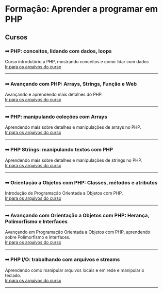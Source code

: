 # Formação: Aprender a programar em PHP

## Cursos

### ➡ PHP: conceitos, lidando com dados, loops

Curso introdutório a PHP, mostrando conceitos e como lidar com dados  
[Ir para os arquivos do curso](./01-PHP-conceitos/)

---

### ➡ Avançando com PHP: Arrays, Strings, Função e Web

Avançando e aprendendo mais detalhes do PHP.  
[Ir para os arquivos do curso](./02-Avancando/)

---

### ➡ PHP: manipulando coleções com Arrays

Aprendendo mais sobre detalhes e manipulações de arrays no PHP.  
[Ir para os arquivos do curso](./03-Manipulando-arrays/)

---

### ➡ PHP Strings: manipulando textos com PHP

Aprendendo mais sobre detalhes e manipulações de strings no PHP.  
[Ir para os arquivos do curso](./04-Tratando-strings/)

---

### ➡ Orientação a Objetos com PHP: Classes, métodos e atributos

Introdução de Programação Orientada a Objetos com PHP.  
[Ir para os arquivos do curso](./05-Introducao-POO/)

---

### ➡ Avançando com Orientação a Objetos com PHP: Herança, Polimorfismo e Interfaces

Avançando em Programação Orientada a Objetos com PHP, aprendendo sobre Polimorfismo e Interfaces.  
[Ir para os arquivos do curso](./06-Avancando-POO/)

---

### ➡ PHP I/O: trabalhando com arquivos e streams

Aprendendo como manipular arquivos locais e em rede e manipular o teclado.  
[Ir para os arquivos do curso](./07-PHP-IO/)

---

